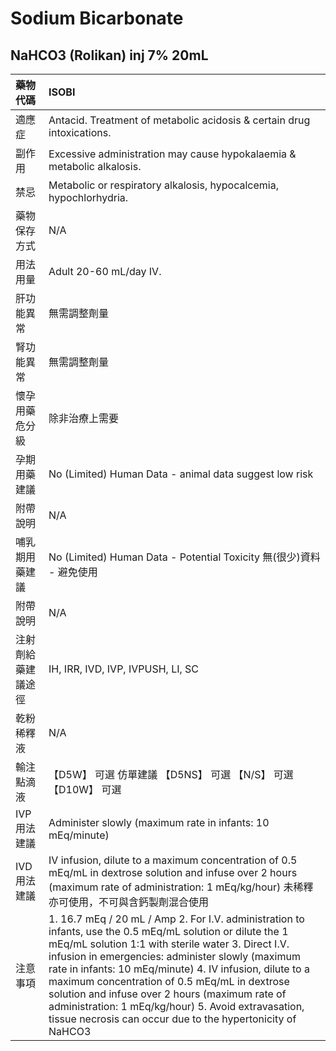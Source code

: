 # Sodium Bicarbonate

## NaHCO3 \(Rolikan\) inj 7% 20mL

| 藥物代碼 | ISOBI |
| :--- | :--- |
| 適應症 | Antacid. Treatment of metabolic acidosis & certain drug intoxications. |
| 副作用 | Excessive administration may cause hypokalaemia & metabolic alkalosis. |
| 禁忌 | Metabolic or respiratory alkalosis, hypocalcemia, hypochlorhydria. |
| 藥物保存方式 | N/A |
| 用法用量 | Adult 20-60 mL/day IV. |
| 肝功能異常 | 無需調整劑量 |
| 腎功能異常 | 無需調整劑量 |
| 懷孕用藥危分級 | 除非治療上需要 |
| 孕期用藥建議 | No \(Limited\) Human Data - animal data suggest low risk |
| 附帶說明 | N/A |
| 哺乳期用藥建議 | No \(Limited\) Human Data - Potential Toxicity 無\(很少\)資料 - 避免使用 |
| 附帶說明 | N/A |
| 注射劑給藥建議途徑 | IH, IRR, IVD, IVP, IVPUSH, LI, SC |
| 乾粉稀釋液 | N/A |
| 輸注點滴液 | 【D5W】 可選 仿單建議  【D5NS】 可選  【N/S】 可選  【D10W】 可選 |
| IVP 用法建議 | Administer slowly \(maximum rate in infants: 10 mEq/minute\) |
| IVD 用法建議 | IV infusion, dilute to a maximum concentration of 0.5 mEq/mL in dextrose solution and infuse over 2 hours \(maximum rate of administration: 1 mEq/kg/hour\) 未稀釋亦可使用，不可與含鈣製劑混合使用 |
| 注意事項 | 1. 16.7 mEq / 20 mL / Amp 2. For I.V. administration to infants, use the 0.5 mEq/mL solution or dilute the 1 mEq/mL solution 1:1 with sterile water 3. Direct I.V. infusion in emergencies: administer slowly \(maximum rate in infants: 10 mEq/minute\) 4. IV infusion, dilute to a maximum concentration of 0.5 mEq/mL in dextrose solution and infuse over 2 hours \(maximum rate of administration: 1 mEq/kg/hour\) 5. Avoid extravasation, tissue necrosis can occur due to the hypertonicity of NaHCO3 |

